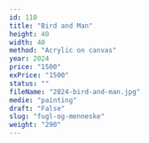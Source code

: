 ```yaml
---
id: 110
title: "Bird and Man"
height: 40
width: 40
method: "Acrylic on canvas"
year: 2024
price: "1500"
exPrice: "1500"
status: ""
fileName: "2024-bird-and-man.jpg"
medie: "painting"
draft: "False"
slug: "fugl-og-menneske"
weight: "290"
---
```

